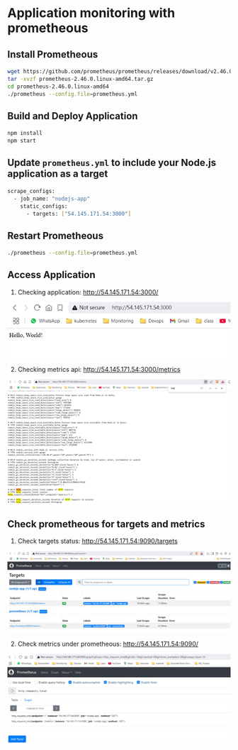 # Application monitoring with prometheous

## Install Prometheous

```bash
wget https://github.com/prometheus/prometheus/releases/download/v2.46.0/prometheus-2.46.0.linux-amd64.tar.gz
tar -xvzf prometheus-2.46.0.linux-amd64.tar.gz
cd prometheus-2.46.0.linux-amd64
./prometheus --config.file=prometheus.yml
```

## Build and Deploy Application

```bash
npm install
npm start
```

## Update ```prometheus.yml``` to include your Node.js application as a target

```bash
scrape_configs:
  - job_name: "nodejs-app"
    static_configs:
      - targets: ["54.145.171.54:3000"]

```

## Restart Prometheous

```bash
./prometheus --config.file=prometheus.yml
```

## Access Application

1. Checking application: http://54.145.171.54:3000/

![hello](./images/hello.jpg)

2. Checking metrics api: http://54.145.171.54:3000/metrics

![app_metrics](./images/app_metrics.jpg)

## Check prometheous for targets and metrics

1. Check targets status: http://54.145.171.54:9090/targets

![prometheous_check_targets](./images/prometheous_check_targets.jpg)

2. Check metrics under prometheous: http://54.145.171.54:9090/

![prometheous_metrics_check](./images/prometheous_metrics_check.jpg)
